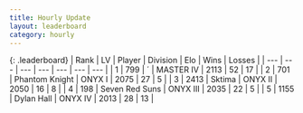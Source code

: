 ```yaml
---
title: Hourly Update
layout: leaderboard
category: hourly
---
```


{: .leaderboard}
| Rank | LV | Player | Division | Elo | Wins | Losses |
| --- | --- | --- | --- | --- | --- | --- |
| <span data-change="0">1</span> | 799 | <span title="ID: 224611">´</span> | MASTER IV | <span data-change="9">2113</span> | <span data-change="3">52</span> | <span data-change="2">17</span> |
| <span data-change="0">2</span> | 701 | <span title="ID: 742939">Phantom Knight</span> | ONYX I | <span data-change="0">2075</span> | <span data-change="0">27</span> | <span data-change="0">5</span> |
| <span data-change="0">3</span> | 2413 | <span title="ID: 353063">Sktima</span> | ONYX II | <span data-change="0">2050</span> | <span data-change="0">16</span> | <span data-change="0">8</span> |
| <span data-change="0">4</span> | 198 | <span title="ID: 670324">Seven Red Suns</span> | ONYX III | <span data-change="0">2035</span> | <span data-change="0">22</span> | <span data-change="0">5</span> |
| <span data-change="0">5</span> | 1155 | <span title="ID: 174294">Dylan Hall</span> | ONYX IV | <span data-change="0">2013</span> | <span data-change="0">28</span> | <span data-change="0">13</span> |